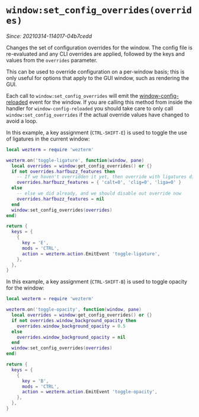 # `window:set_config_overrides(overrides)`

*Since: 20210314-114017-04b7cedd*

Changes the set of configuration overrides for the window.
The config file is re-evaluated and any CLI overrides are
applied, followed by the keys and values from the `overrides`
parameter.

This can be used to override configuration on a per-window basis;
this is only useful for options that apply to the GUI window, such
as rendering the GUI.

Each call to `window:set_config_overrides` will emit the
[window-config-reloaded](../window-events/window-config-reloaded.md) event for
the window.  If you are calling this method from inside the handler
for `window-config-reloaded` you should take care to only call `window:set_config_overrides`
if the actual override values have changed to avoid a loop.

In this example, a key assignment (`CTRL-SHIFT-E`) is used to toggle the use of
ligatures in the current window:

```lua
local wezterm = require 'wezterm'

wezterm.on('toggle-ligature', function(window, pane)
  local overrides = window:get_config_overrides() or {}
  if not overrides.harfbuzz_features then
    -- If we haven't overridden it yet, then override with ligatures disabled
    overrides.harfbuzz_features = { 'calt=0', 'clig=0', 'liga=0' }
  else
    -- else we did already, and we should disable out override now
    overrides.harfbuzz_features = nil
  end
  window:set_config_overrides(overrides)
end)

return {
  keys = {
    {
      key = 'E',
      mods = 'CTRL',
      action = wezterm.action.EmitEvent 'toggle-ligature',
    },
  },
}
```

In this example, a key assignment (`CTRL-SHIFT-B`) is used to toggle opacity
for the window:

```lua
local wezterm = require 'wezterm'

wezterm.on('toggle-opacity', function(window, pane)
  local overrides = window:get_config_overrides() or {}
  if not overrides.window_background_opacity then
    overrides.window_background_opacity = 0.5
  else
    overrides.window_background_opacity = nil
  end
  window:set_config_overrides(overrides)
end)

return {
  keys = {
    {
      key = 'B',
      mods = 'CTRL',
      action = wezterm.action.EmitEvent 'toggle-opacity',
    },
  },
}
```

